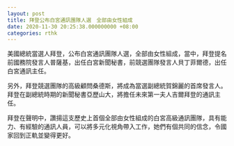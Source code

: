 ```yaml
---
layout: post
title: 拜登公布白宮通訊團隊人選　全部由女性組成
date: 2020-11-30 20:25:38.000000000 +08:00
categories: rthk
---
```


美國總統當選人拜登，公布白宮通訊團隊人選，全部由女性組成，當中，拜登提名前國務院發言人普薩基，出任白宮新聞秘書，前競選團隊發言人貝丁菲爾德，出任白宮通訊主任。

另外，拜登競選團隊的高級顧問桑德斯，將成為當選副總統賀錦麗的首席發言人。拜登在副總統時期的新聞秘書亞歷山大，將擔任未來第一夫人吉爾拜登的通訊主任。 

拜登在聲明中，讚揚這支歷史上首個全部由女性組成的白宮高級通訊團隊，具有能力、有經驗的通訊人員，可以將多元化視角帶入工作，她們有個共同的信念，令國家回到正軌並變得更好。
